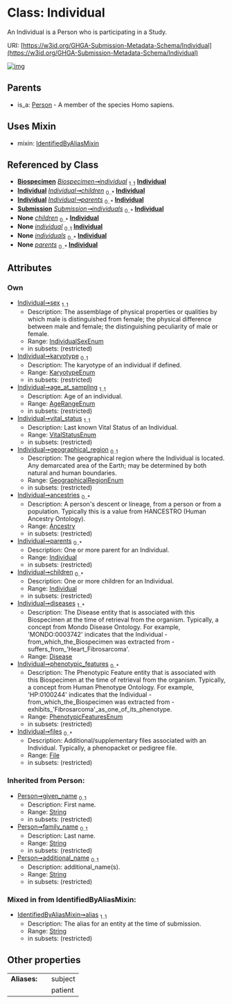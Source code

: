 
# Class: Individual


An Individual is a Person who is participating in a Study.

URI: [https://w3id.org/GHGA-Submission-Metadata-Schema/Individual](https://w3id.org/GHGA-Submission-Metadata-Schema/Individual)


[![img](https://yuml.me/diagram/nofunky;dir:TB/class/[Submission],[Person],[File]<files%200..*-%20[Individual&#124;sex:IndividualSexEnum;karyotype:KaryotypeEnum%20%3F;age_at_sampling:AgeRangeEnum;vital_status:VitalStatusEnum;geographical_region:GeographicalRegionEnum%20%3F;phenotypic_features:PhenotypicFeaturesEnum%20*;alias:string;given_name(i):string%20%3F;family_name(i):string%20%3F;additional_name(i):string%20%3F],[Disease]<diseases%201..*-++[Individual],[Individual]<children%200..*-%20[Individual],[Individual]<parents%200..*-%20[Individual],[Ancestry]<ancestries%200..*-++[Individual],[Biospecimen]-%20individual%201..1>[Individual],[Submission]++-%20individuals%200..*>[Individual],[Biospecimen]-%20individual(i)%200..1>[Individual],[Submission]-%20individuals(i)%200..*>[Individual],[Individual]uses%20-.->[IdentifiedByAliasMixin],[Person]^-[Individual],[IdentifiedByAliasMixin],[File],[Disease],[Biospecimen],[Ancestry])](https://yuml.me/diagram/nofunky;dir:TB/class/[Submission],[Person],[File]<files%200..*-%20[Individual&#124;sex:IndividualSexEnum;karyotype:KaryotypeEnum%20%3F;age_at_sampling:AgeRangeEnum;vital_status:VitalStatusEnum;geographical_region:GeographicalRegionEnum%20%3F;phenotypic_features:PhenotypicFeaturesEnum%20*;alias:string;given_name(i):string%20%3F;family_name(i):string%20%3F;additional_name(i):string%20%3F],[Disease]<diseases%201..*-++[Individual],[Individual]<children%200..*-%20[Individual],[Individual]<parents%200..*-%20[Individual],[Ancestry]<ancestries%200..*-++[Individual],[Biospecimen]-%20individual%201..1>[Individual],[Submission]++-%20individuals%200..*>[Individual],[Biospecimen]-%20individual(i)%200..1>[Individual],[Submission]-%20individuals(i)%200..*>[Individual],[Individual]uses%20-.->[IdentifiedByAliasMixin],[Person]^-[Individual],[IdentifiedByAliasMixin],[File],[Disease],[Biospecimen],[Ancestry])

## Parents

 *  is_a: [Person](Person.md) - A member of the species Homo sapiens.

## Uses Mixin

 *  mixin: [IdentifiedByAliasMixin](IdentifiedByAliasMixin.md)

## Referenced by Class

 *  **[Biospecimen](Biospecimen.md)** *[Biospecimen➞individual](Biospecimen_individual.md)*  <sub>1..1</sub>  **[Individual](Individual.md)**
 *  **[Individual](Individual.md)** *[Individual➞children](Individual_children.md)*  <sub>0..\*</sub>  **[Individual](Individual.md)**
 *  **[Individual](Individual.md)** *[Individual➞parents](Individual_parents.md)*  <sub>0..\*</sub>  **[Individual](Individual.md)**
 *  **[Submission](Submission.md)** *[Submission➞individuals](Submission_individuals.md)*  <sub>0..\*</sub>  **[Individual](Individual.md)**
 *  **None** *[children](children.md)*  <sub>0..\*</sub>  **[Individual](Individual.md)**
 *  **None** *[individual](individual.md)*  <sub>0..1</sub>  **[Individual](Individual.md)**
 *  **None** *[individuals](individuals.md)*  <sub>0..\*</sub>  **[Individual](Individual.md)**
 *  **None** *[parents](parents.md)*  <sub>0..\*</sub>  **[Individual](Individual.md)**

## Attributes


### Own

 * [Individual➞sex](Individual_sex.md)  <sub>1..1</sub>
     * Description: The assemblage of physical properties or qualities by which male is distinguished from female; the physical difference between male and female; the distinguishing peculiarity of male or female.
     * Range: [IndividualSexEnum](IndividualSexEnum.md)
     * in subsets: (restricted)
 * [Individual➞karyotype](Individual_karyotype.md)  <sub>0..1</sub>
     * Description: The karyotype of an individual if defined.
     * Range: [KaryotypeEnum](KaryotypeEnum.md)
     * in subsets: (restricted)
 * [Individual➞age_at_sampling](Individual_age_at_sampling.md)  <sub>1..1</sub>
     * Description: Age of an individual.
     * Range: [AgeRangeEnum](AgeRangeEnum.md)
     * in subsets: (restricted)
 * [Individual➞vital_status](Individual_vital_status.md)  <sub>1..1</sub>
     * Description: Last known Vital Status of an Individual.
     * Range: [VitalStatusEnum](VitalStatusEnum.md)
     * in subsets: (restricted)
 * [Individual➞geographical_region](Individual_geographical_region.md)  <sub>0..1</sub>
     * Description: The geographical region where the Individual is located. Any demarcated area of the Earth; may be determined by both natural and human boundaries.
     * Range: [GeographicalRegionEnum](GeographicalRegionEnum.md)
     * in subsets: (restricted)
 * [Individual➞ancestries](Individual_ancestries.md)  <sub>0..\*</sub>
     * Description: A person's descent or lineage, from a person or from a population. Typically this is a value from HANCESTRO (Human Ancestry Ontology).
     * Range: [Ancestry](Ancestry.md)
     * in subsets: (restricted)
 * [Individual➞parents](Individual_parents.md)  <sub>0..\*</sub>
     * Description: One or more parent for an Individual.
     * Range: [Individual](Individual.md)
     * in subsets: (restricted)
 * [Individual➞children](Individual_children.md)  <sub>0..\*</sub>
     * Description: One or more children for an Individual.
     * Range: [Individual](Individual.md)
     * in subsets: (restricted)
 * [Individual➞diseases](Individual_diseases.md)  <sub>1..\*</sub>
     * Description: The Disease entity that is associated with this Biospecimen at the time of retrieval from the organism. Typically, a concept from Mondo Disease Ontology. For example, 'MONDO:0003742' indicates that the Individual - from_which_the_Biospecimen was extracted from - suffers_from_'Heart_Fibrosarcoma'.
     * Range: [Disease](Disease.md)
 * [Individual➞phenotypic_features](Individual_phenotypic_features.md)  <sub>0..\*</sub>
     * Description: The Phenotypic Feature entity that is associated with this Biospecimen at the time of retrieval from the organism. Typically, a concept from Human Phenotype Ontology. For example, 'HP:0100244' indicates that the Individual - from_which_the_Biospecimen was extracted from - exhibits_'Fibrosarcoma'_as_one_of_its_phenotype.
     * Range: [PhenotypicFeaturesEnum](PhenotypicFeaturesEnum.md)
     * in subsets: (restricted)
 * [Individual➞files](Individual_files.md)  <sub>0..\*</sub>
     * Description: Additional/supplementary files associated with an Individual. Typically, a phenopacket or pedigree file.
     * Range: [File](File.md)
     * in subsets: (restricted)

### Inherited from Person:

 * [Person➞given_name](Person_given_name.md)  <sub>0..1</sub>
     * Description: First name.
     * Range: [String](types/String.md)
     * in subsets: (restricted)
 * [Person➞family_name](Person_family_name.md)  <sub>0..1</sub>
     * Description: Last name.
     * Range: [String](types/String.md)
     * in subsets: (restricted)
 * [Person➞additional_name](Person_additional_name.md)  <sub>0..1</sub>
     * Description: additional_name(s).
     * Range: [String](types/String.md)
     * in subsets: (restricted)

### Mixed in from IdentifiedByAliasMixin:

 * [IdentifiedByAliasMixin➞alias](IdentifiedByAliasMixin_alias.md)  <sub>1..1</sub>
     * Description: The alias for an entity at the time of submission.
     * Range: [String](types/String.md)
     * in subsets: (restricted)

## Other properties

|  |  |  |
| --- | --- | --- |
| **Aliases:** | | subject |
|  | | patient |

